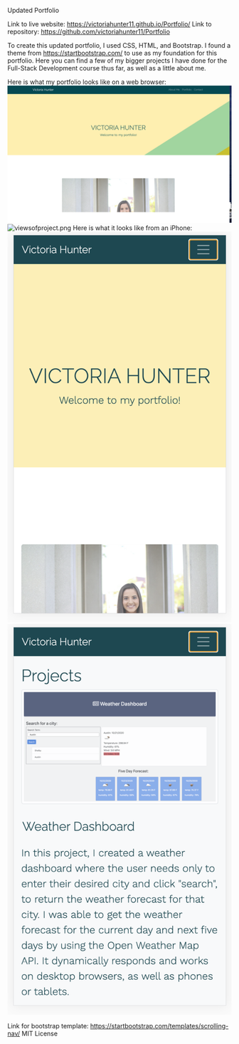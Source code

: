 Updated Portfolio

Link to live website:  https://victoriahunter11.github.io/Portfolio/
Link to repository: https://github.com/victoriahunter11/Portfolio

To create this updated portfolio, I used CSS, HTML, and Bootstrap. I found a theme from https://startbootstrap.com/ to use as my foundation for this portfolio.  Here you can find a few of my bigger projects I have done for the Full-Stack Development course thus far, as well as a little about me. 

Here is what my portfolio looks like on a web browser:
![firstpage](assets/firstpage.png)
![viewsofproject.png](assets/viewsofproject.png)
Here is what it looks like from an iPhone:
![portfolioiPhone.png](assets/images/portfolioiPhone.png)
![portfolioiPhone2.png](assets/images/portfolioiPhone2.png)

Link for bootstrap template: https://startbootstrap.com/templates/scrolling-nav/
MIT License

